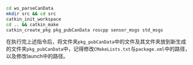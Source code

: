 ```bash
cd ws_parseCanData
mkdir src && cd src
catkin_init_workspace
cd .. && catkin_make
catkin_create_pkg pkg_pubCanData roscpp sensor_msgs std_msgs

```

在执行完上述指令后，将文件夹`pkg_pubCanData`中的文件及其文件夹放到新生成的文件夹`pkg_pubCanData`中，记得修改`CMakeLists.txt`与`package.xml`中的路径，以及修改launch中的路径。